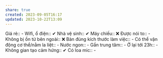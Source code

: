 ```yaml
---
share: true
created: 2023-09-05T16:17
updated: 2023-10-22T13:09
---
```

Giá rẻ:: -
Wifi, ổ điện:: ✔
Nhà vệ sinh:: ✔
Máy chiếu:: ❌
Được nói to:: -
Không bị ồn từ bên ngoài:: ❌
Bàn đúng kích thước làm việc:: -
Có thể vận động cơ thể/nằm la liệt:: -
Nước ngon:: -
Gần trung tâm:: -
Ở lại tới 23h:: -
Không gian tạo cảm hứng:: ✔
Có loa mic:: -